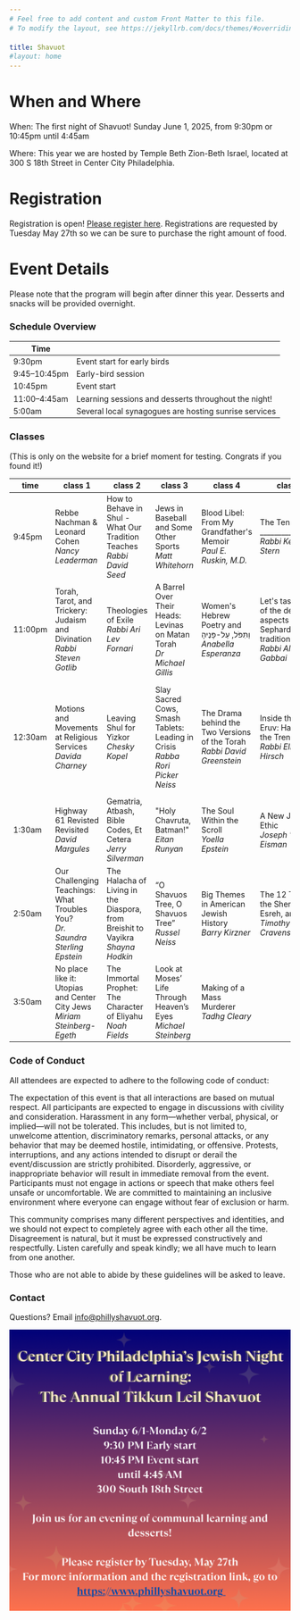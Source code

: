 ```yaml
---
# Feel free to add content and custom Front Matter to this file.
# To modify the layout, see https://jekyllrb.com/docs/themes/#overriding-theme-defaults

title: Shavuot
#layout: home
---
```

# When and Where

When: The first night of Shavuot! Sunday June 1, 2025, from 9:30pm or 10:45pm until 4:45am

Where: This year we are hosted by Temple Beth Zion-Beth Israel, located at 300 S 18th Street in Center City Philadelphia.

<!-- # Teach a class

Please [fill out this form](https://docs.google.com/forms/d/e/1FAIpQLScaJVatAmHkbXbdUBrcw-O8eOnPXadLSMF0_53cpvGhvi4xTw/viewform?usp=sharing) to propose a class to teach overnight. The deadline to submit a proposal is Friday May 9.-->

# Registration

Registration is open! [Please register here](https://templebethzionbethisrael.shulcloud.com/form/Center_City_Tikkun_Leil_Shavuot_2025). Registrations are requested by Tuesday May 27th so we can be sure to purchase the right amount of food.

# Event Details

Please note that the program will begin after dinner this year. Desserts and snacks will be provided overnight.

### Schedule Overview

| Time |  |
|---|---|
| 9:30pm | Event start for early birds |
| 9:45–10:45pm | Early-bird session |
| 10:45pm | Event start |
| 11:00–4:45am | Learning sessions and desserts throughout the night! |
| 5:00am | Several local synagogues are hosting sunrise services |

### Classes

(This is only on the website for a brief moment for testing. Congrats if you found it!)

| time | class 1 | class 2 | class 3 | class 4 | class 5 | class 6 |
|-|-|-|-|-|-|-|
| 9:45pm  | Rebbe Nachman & Leonard Cohen <br/>*Nancy Leaderman*                               | How to Behave in Shul - What Our Tradition Teaches <br/>*Rabbi David Seed*           | Jews in Baseball and Some Other Sports <br/>*Matt Whitehorn*                      | Blood Libel: From My Grandfather's Memoir  <br/>*Paul E. Ruskin, M.D.*        | The Ten \_________________  <br/>*Rabbi Kenneth Stern*                                          | |
| 11:00pm | Torah, Tarot, and Trickery: Judaism and Divination <br/>*Rabbi Steven Gotlib*      | Theologies of Exile <br/>*Rabbi Ari Lev Fornari*                                     | A Barrel Over Their Heads: Levinas on Matan Torah <br/>*Dr Michael Gillis*        | Women's Hebrew Poetry and וַתִּפֹּל, עַל-פָּנֶיהָ  <br/>*Anabella Esperanza*            | Let's taste some of the delicious aspects of the Sephardi traditions <br/>*Rabbi Albert Gabbai* | &nbsp;<br/>*Rabbanit Dasi Fruchter*                                               |
| 12:30am | Motions and Movements at Religious Services <br/>*Davida Charney*                  | Leaving Shul for Yizkor  <br/>*Chesky Kopel*                                         | Slay Sacred Cows, Smash Tablets: Leading in Crisis <br/>*Rabba Rori Picker Neiss* | The Drama behind the Two Versions of the Torah  <br/>*Rabbi David Greenstein* | Inside the City Eruv: Halacha in the Trenches <br/>*Rabbi Eliezer Hirsch*                       | The Baal Shem Tov’s Amud HaTefilah <br/>*Rabbi Mónica Gomery and Rabbi Abi Weber* |
| 1:30am  | Highway 61 Revisted Revisited <br/>*David Margules*                                | Gematria, Atbash, Bible Codes, Et Cetera <br/>*Jerry Silverman*                      | "Holy Chavruta, Batman!" <br/>*Eitan Runyan*                                      | The Soul Within the Scroll <br/>*Yoella Epstein*                              | A New Jewish Ethic  <br/>*Joseph "Joey" Eisman*                                                 | God Would Never... Unless?? <br/>*Jesse Breitbart*                                |
| 2:50am  | Our Challenging Teachings: What Troubles You?  <br/>*Dr. Saundra Sterling Epstein* | The Halacha of Living in the Diaspora, from Breishit to Vayikra <br/>*Shayna Hodkin* | “O Shavuos Tree, O Shavuos Tree”  <br/>*Russel Neiss*                             | Big Themes in American Jewish History  <br/>*Barry Kirzner*                   | The 12 Tribes, the Shemoneh Esreh, and You  <br/>*Timothy W. Cravens*                           | |
| 3:50am  | No place like it: Utopias and Center City Jews <br/>*Miriam Steinberg-Egeth*       | The Immortal Prophet: The Character of Eliyahu <br/>*Noah Fields*                    | Look at Moses’ Life Through Heaven’s Eyes  <br/>*Michael Steinberg*               | Making of a Mass Murderer <br/>*Tadhg Cleary*                                 | | |

### Code of Conduct

All attendees are expected to adhere to the following code of conduct:

The expectation of this event is that all interactions are based on mutual respect. All participants are expected to engage in discussions with civility and consideration. Harassment in any form—whether verbal, physical, or implied—will not be tolerated. This includes, but is not limited to, unwelcome attention, discriminatory remarks, personal attacks, or any behavior that may be deemed hostile, intimidating, or offensive. Protests, interruptions, and any actions intended to disrupt or derail the event/discussion are strictly prohibited. Disorderly, aggressive, or inappropriate behavior will result in immediate removal from the event. Participants must not engage in actions or speech that make others feel unsafe or uncomfortable. We are committed to maintaining an inclusive environment where everyone can engage without fear of exclusion or harm.

This community comprises many different perspectives and identities, and we should not expect to completely agree with each other all the time. Disagreement is natural, but it must be expressed constructively and respectfully. Listen carefully and speak kindly; we all have much to learn from one another.

Those who are not able to abide by these guidelines will be asked to leave.

### Contact

Questions? Email info@phillyshavuot.org.

<img src="images/shavuot2025.png" alt="Shavuot registration infographic"/>
